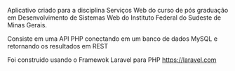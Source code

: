 Aplicativo criado para a disciplina Serviços Web do curso de pós graduação em Desenvolvimento de Sistemas Web do Instituto Federal do Sudeste de Minas Gerais.

Consiste em uma API PHP conectando em um banco de dados MySQL e retornando os resultados em REST

Foi construido usando o Framewok Laravel para PHP https://laravel.com
